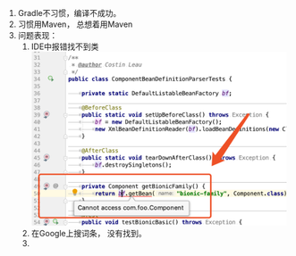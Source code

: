 1. Gradle不习惯，编译不成功。 
2. 习惯用Maven， 总想着用Maven
3. 问题表现：
   1. IDE中报错找不到类![](/assets/import.png)
   2. 在Google上搜词条， 没有找到。 
   3. 



